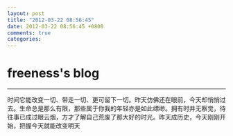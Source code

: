 ```yaml
---
layout: post
title: "2012-03-22 08:56:45"
date: 2012-03-22 08:56:45 +0800
comments: true
categories: 
---
```


# freeness's blog

----------

>
时间它能改变一切、带走一切、更可留下一切。昨天仿佛还在眼前，今天却悄悄过去。生命总是那么有限，那些属于你我的年轻亦是如此缥缈。拥有时并无察觉，待往事已成过眼云烟，方才了解自己荒废了那大好的时光。昨天成历史，今天刚刚开始，把握今天就能改变明天